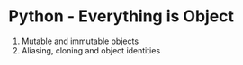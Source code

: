# Python - Everything is Object
1. Mutable and immutable objects
2. Aliasing, cloning and object identities
